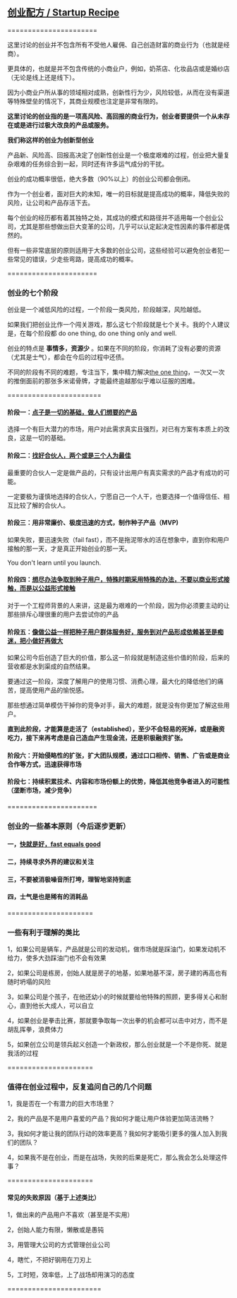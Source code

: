 ## [创业配方 / Startup Recipe](https://github.com/linyingkui/startup/tree/master/three/README.md)


======================

这里讨论的创业并不包含所有不受他人雇佣、自己创造财富的商业行为（也就是经商）。

更具体的，也就是并不包含传统的小商业户，例如，奶茶店、化妆品店或是婚纱店（无论是线上还是线下）。

因为小商业户所从事的领域相对成熟，创新性行为少，风险较低，从而在没有渠道等特殊壁垒的情况下，其商业规模也注定是非常有限的。

**这里讨论的创业指的是一项高风险、高回报的商业行为，创业者要提供一个从未存在或是进行过极大改良的产品或服务。**

**我们称这样的创业为创新型创业**

产品新、风险高、回报高决定了创新性创业是一个极度艰难的过程，创业把大量复杂艰难的任务综合到一起，同时还有许多运气成分的干扰。

创业的成功概率很低，绝大多数（90%以上）的创业公司都会倒闭。

作为一个创业者，面对巨大的未知，唯一的目标就是提高成功的概率，降低失败的风险，让公司和产品存活下去。

每个创业的经历都有着其独特之处，其成功的模式和路径并不适用每一个创业公司，尤其是那些想做出巨大变革的公司，几乎可以认定起决定性因素的事件都是偶然的。

但有一些非常底层的原则适用于大多数的创业公司，这些经验可以避免创业者犯一些常见的错误，少走些弯路，提高成功的概率。

======================

### 创业的七个阶段

创业是一个减低风险的过程，一个阶段一类风险，阶段越深，风险越低。

如果我们把创业比作一个闯关游戏，那么这七个阶段就是七个关卡。我的个人建议是，在每个阶段都 do one thing, do one thing only and well.

创业的特点是 **事情多，资源少** 。如果在不同的阶段，你消耗了没有必要的资源（尤其是士气），都会在今后的过程中还债。

不同的阶段有不同的难题，专注当下，集中精力解决[the one thing](https://www.amazon.com/dp/1885167776/)，一次又一次的推倒面前的那张多米诺骨牌，才能最终逾越那似乎难以征服的困难。

=======================

#### 阶段一：[点子是一切的基础，做人们想要的产品](https://github.com/linyingkui/startup/tree/master/three/market-fit/README.md)

选择一个有巨大潜力的市场，用户对此需求真实且强烈，对已有方案有本质上的改良，这是一切的基础。

#### 阶段二：[找好合伙人，两个或是三个人为最佳](https://github.com/linyingkui/startup/tree/master/three/team/README.md)

最重要的合伙人一定是做产品的，只有设计出用户有真实需求的产品才有成功的可能。

一定要极为谨慎地选择的合伙人，宁愿自己一个人干，也要选择一个值得信任、相互比较了解的合伙人。

#### 阶段三：用非常廉价、极度迅速的方式，制作种子产品（MVP)

如果失败，要迅速失败（fail fast），而不是拖泥带水的活在想象中，直到你和用户接触的那一天，才是真正开始创业的那一天。

You don't learn until you launch.

#### 阶段四：[想尽办法争取到种子用户，特殊时期采用特殊的办法，不要以商业形式接触，而是以公益形式接触](https://github.com/linyingkui/startup/tree/master/three/not-scale/README.md)

对于一个工程师背景的人来讲，这是最为艰难的一个阶段，因为你必须要主动的让那些排斥心理很重的用户去尝试你的产品

#### 阶段五：[像做公益一样把种子用户群体服务好，服务到对产品形成依赖甚至是痴迷，把小做好再做大](https://github.com/linyingkui/startup/tree/master/three/start-small/README.md)

如果公司今后创造了巨大的价值，那么这一阶段就是制造这些价值的阶段，后来的营收都是水到渠成的自然结果。

要通过这一阶段，深度了解用户的使用习惯、消费心理，最大化的降低他们的痛苦，提高使用产品的愉悦感。

那些想通过简单模仿干掉你的竞争对手，最大的难题，就是没有你更加了解这些用户。

**直到此阶段，才能算是走活了（established），至少不会轻易的死掉，或是融资吃力，接下来再考虑是自己造血产生现金流，还是积极融资扩张。**

#### 阶段六：开始侵略性的扩张，扩大团队规模，通过口口相传、销售、广告或是商业合作等方式，迅速获得市场

#### 阶段七：持续积累技术、内容和市场份额上的优势，降低其他竞争者进入的可能性（垄断市场，减少竞争）

======================

### 创业的一些基本原则（今后逐步更新）

#### 一，[快就是好，fast equals good](https://github.com/linyingkui/startup/tree/master/three/decisions/README.md)

#### 二，持续寻求外界的建议和关注

#### 三，不要被消极噪音所打垮，理智地坚持到底

#### 四，士气是也是稀有的消耗品

=====================

### 一些有利于理解的类比

1，如果公司是辆车，产品就是公司的发动机，做市场就是踩油门，如果发动机不给力，使多大劲踩油门也不会有效果

2，如果公司是栋房，创始人就是房子的地基，如果地基不深，房子建的再高也有随时坍塌的风险

3，如果公司是个孩子，在他还幼小的时候就要给他特殊的照顾，更多得关心和耐心，直到他长大成人，可以自立

4，如果创业是拳击比赛，那就要争取每一次出拳的机会都可以击中对方，而不是胡乱挥拳，浪费体力

5，如果创立公司是领兵起义创造一个新政权，那么创业就是一个不是你死、就是我活的过程

=====================

### 值得在创业过程中，反复追问自己的几个问题

1，我是否在一个有潜力的巨大市场里？

2，我的产品是不是用户喜爱的产品？我如何才能让用户体验更加简洁流畅？

3，我如何才能让我的团队行动的效率更高？我如何才能吸引更多的强人加入到我们的团队？

4，如果我不是在创业，而是在战场，失败的后果是死亡，那么我会怎么处理这件事？

=====================

#### 常见的失败原因（基于上述类比）

1，做出来的产品用户不喜欢（甚至是不实用）

2，创始人能力有限，懒散或是愚钝

3，用管理大公司的方式管理创业公司

4，瞎忙，不把好钢用在刀刃上

5，工时短，效率低，上了战场却用演习的态度

=======================

<!-- 创业有两个重要的特点，一个是要做的（或者说可以做的）事情太多，一个是资源非常有限。

接下来要讨论的策略大多集中在两个问题，如何在繁复的过程中区分主要和次要的因素？如何高效地利用有限的资源？

1，[做人们想要的产品 / Make things people want](https://github.com/linyingkui/startup/tree/master/three/market-fit/README.md)

2，[组建一支强大的团队 / Build a great team](https://github.com/linyingkui/startup/tree/master/three/team/README.md)

3，[把小做好，再做大 / Start small and expand](https://github.com/linyingkui/startup/tree/master/three/start-small/README.md)

4，[非常之时，采用非常手段 / Do things that don't scale](https://github.com/linyingkui/startup/tree/master/three/not-scale/README.md)

5，[总是迅速地做出正确的决定 / Always make the right decisions quickly](https://github.com/linyingkui/startup/tree/master/three/decisions/README.md)

6，[身体要棒，动作要快，工时要长 / Exercise more, execute faster and work longer](https://github.com/linyingkui/startup/tree/master/three/quick/README.md)

[后记 / Epilogue](https://github.com/linyingkui/startup/tree/master/finale/README.md)  -->
